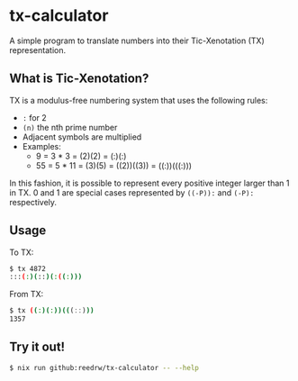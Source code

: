 # tx-calculator
A simple program to translate numbers into their Tic-Xenotation (TX) representation.

## What is Tic-Xenotation?
TX is a modulus-free numbering system that uses the following rules:
  - `:` for 2
  - `(n)` the nth prime number
  - Adjacent symbols are multiplied
  - Examples:
    * 9 = 3 * 3 = (2)(2) = (:)(:)
    * 55 = 5 * 11 = (3)(5) = ((2))((3)) = ((:))(((:)))

In this fashion, it is possible to represent every positive integer larger than 1 in TX. 0 and 1 are special cases represented by `((-P)):` and `(-P):` respectively.

## Usage
To TX:
```bash
$ tx 4872
:::(:)(::)(:((:)))
```

From TX:
```bash
$ tx ((:)(:))(((::)))
1357
```

## Try it out!
```bash
$ nix run github:reedrw/tx-calculator -- --help
```
